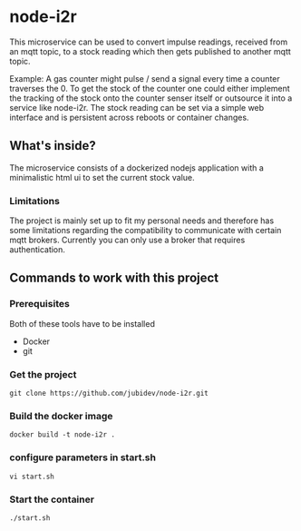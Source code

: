 # node-i2r

This microservice can be used to convert impulse readings, received from an mqtt topic, to a stock reading which then gets published to another mqtt topic. 

Example: A gas counter might pulse / send a signal every time a counter traverses the 0. To get the stock of the counter one could either implement the tracking of the stock onto the counter senser itself or outsource it into a service like node-i2r.
The stock reading can be set via a simple web interface and is persistent across reboots or container changes.

## What's inside?

The microservice consists of a dockerized nodejs application with a minimalistic html ui to set the current stock value.

### Limitations

The project is mainly set up to fit my personal needs and therefore has some limitations regarding the compatibility to communicate with certain mqtt brokers. 
Currently you can only use a broker that requires authentication.

## Commands to work with this project

### Prerequisites

Both of these tools have to be installed

* Docker
* git

### Get the project

    git clone https://github.com/jubidev/node-i2r.git

### Build the docker image

    docker build -t node-i2r .

### configure parameters in start.sh

    vi start.sh

### Start the container

    ./start.sh